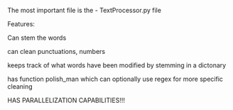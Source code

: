 The most important file is the - TextProcessor.py file

Features:

  Can stem the words
  
  can clean punctuations, numbers 
  
  keeps track of what words have been modified by stemming in a dictonary
  
  has function polish_man which can optionally use regex for more specific cleaning
  
  HAS PARALLELIZATION CAPABILITIES!!!
  
  
